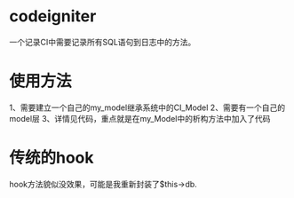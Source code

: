 # codeigniter
一个记录CI中需要记录所有SQL语句到日志中的方法。
# 使用方法
1、需要建立一个自己的my_model继承系统中的CI_Model
2、需要有一个自己的model层
3、详情见代码，重点就是在my_Model中的析构方法中加入了代码
# 传统的hook
hook方法貌似没效果，可能是我重新封装了$this->db.
